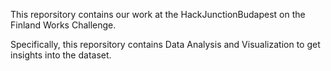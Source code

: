 This reporsitory contains our work at the HackJunctionBudapest on the Finland Works Challenge.

Specifically, this reporsitory contains Data Analysis and Visualization to get insights into the dataset.
